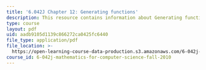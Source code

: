 ```yaml
---
title: '6.042J Chapter 12: Generating functions'
description: This resource contains information about Generating functions.
type: course
layout: pdf
uid: aadb9105d1139c866272ca0425fc6440
file_type: application/pdf
file_location: >-
  https://open-learning-course-data-production.s3.amazonaws.com/6-042j-mathematics-for-computer-science-fall-2010/aadb9105d1139c866272ca0425fc6440_MIT6_042JF10_chap12.pdf
course_id: 6-042j-mathematics-for-computer-science-fall-2010
---
```

